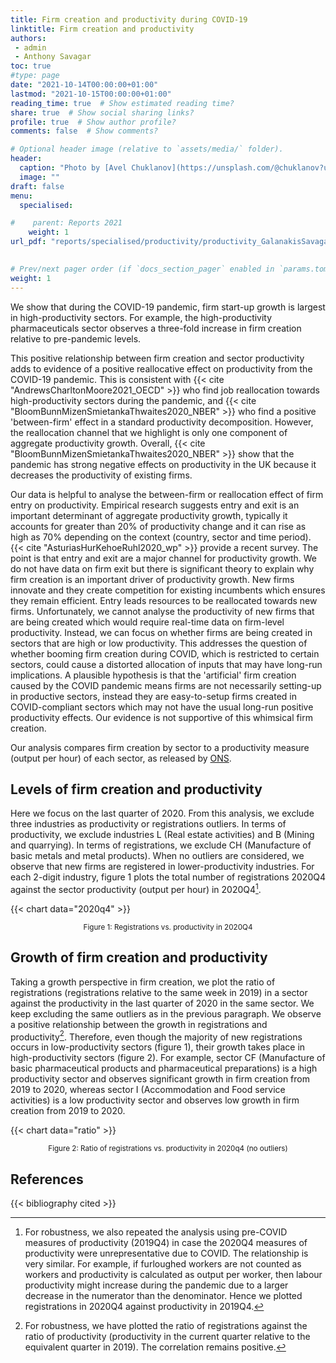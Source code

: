 ```yaml
---
title: Firm creation and productivity during COVID-19
linktitle: Firm creation and productivity
authors:
 - admin
 - Anthony Savagar
toc: true
#type: page
date: "2021-10-14T00:00:00+01:00"
lastmod: "2021-10-15T00:00:00+01:00"
reading_time: true  # Show estimated reading time?
share: true  # Show social sharing links?
profile: true  # Show author profile?
comments: false  # Show comments? 

# Optional header image (relative to `assets/media/` folder).
header:
  caption: "Photo by [Avel Chuklanov](https://unsplash.com/@chuklanov?utm_source=unsplash&utm_medium=referral&utm_content=creditCopyText) on [Unsplash](https://unsplash.com/s/photos/business-creation?utm_source=unsplash&utm_medium=referral&utm_content=creditCopyText)"
  image: ""
draft: false
menu:
  specialised:

#    parent: Reports 2021
    weight: 1
url_pdf: "reports/specialised/productivity/productivity_GalanakisSavagar2021.pdf"
  

# Prev/next pager order (if `docs_section_pager` enabled in `params.toml`)
weight: 1
---
```


We show that during the COVID-19 pandemic, firm start-up growth is largest in high-productivity sectors. For example, the high-productivity pharmaceuticals sector observes a three-fold increase in firm creation relative to pre-pandemic levels.

 

This positive relationship between firm creation and sector productivity adds to evidence of a positive reallocative effect on productivity from the COVID-19 pandemic. This is consistent with {{< cite "AndrewsCharltonMoore2021_OECD" >}} who find job reallocation towards high-productivity sectors during the pandemic, and {{< cite "BloomBunnMizenSmietankaThwaites2020_NBER" >}} who find a positive 'between-firm' effect in a standard productivity decomposition. However, the reallocation channel that we highlight is only one component of aggregate productivity growth. Overall, {{< cite "BloomBunnMizenSmietankaThwaites2020_NBER" >}} show that the pandemic has strong negative effects on productivity in the UK because it decreases the productivity of existing firms. 

 

Our data is helpful to analyse the between-firm or reallocation effect of firm entry on productivity. Empirical research suggests entry and exit is an important determinant of aggregate productivity growth, typically it accounts for greater than 20\% of productivity change and it can rise as high as 70% depending on the context (country, sector and time period). {{< cite "AsturiasHurKehoeRuhl2020_wp" >}} provide a recent survey. The point is that entry and exit are a major channel for productivity growth. We do not have data on firm exit but there is significant theory to explain why firm creation is an important driver of productivity growth. New firms innovate and they create competition for existing incumbents which ensures they remain efficient. Entry leads resources to be reallocated towards new firms. Unfortunately, we cannot analyse the productivity of new firms that are being created which would require real-time data on firm-level productivity. Instead, we can focus on whether firms are being created in sectors that are high or low productivity. This addresses the question of whether booming firm creation during COVID, which is restricted to certain sectors, could cause a distorted allocation of inputs that may have long-run implications. A plausible hypothesis is that the 'artificial' firm creation caused by the COVID pandemic means firms are not necessarily setting-up in productive sectors, instead they are easy-to-setup firms created in COVID-compliant sectors which may not have the usual long-run positive productivity effects. Our evidence is not supportive of this whimsical firm creation.

 

Our analysis compares firm creation by sector to a productivity measure (output per hour) of each sector, as released by [ONS](https://www.ons.gov.uk/economy/economicoutputandproductivity/productivitymeasures/datasets/flashproductivitybysection).



## Levels of firm creation and productivity

Here we focus on the last quarter of 2020. From this analysis, we exclude three industries as productivity or registrations outliers. In terms of productivity, we exclude industries L (Real estate activities) and B (Mining and quarrying). In terms of registrations, we exclude CH (Manufacture of basic metals and metal products). When no outliers are considered, we observe that new firms are registered in lower-productivity industries. For each 2-digit industry, figure 1 plots the total number of registrations 2020Q4 against the sector productivity (output per hour) in 2020Q4[^1].


{{< chart data="2020q4" >}}
<center> <small>
<caption style="text-align:center">Figure 1: Registrations vs. productivity in 2020Q4 </caption> </small> </center>

[^1]: For robustness, we also repeated the analysis using pre-COVID measures of productivity (2019Q4) in case the 2020Q4 measures of productivity were unrepresentative due to COVID. The relationship is very similar. For example, if furloughed workers are not counted as workers and productivity is calculated as output per worker, then labour productivity might increase during the pandemic due to a larger decrease in the numerator than the denominator. Hence we plotted registrations in 2020Q4 against productivity in 2019Q4. 


## Growth of firm creation and productivity

Taking a growth perspective in firm creation, we plot the ratio of registrations (registrations relative to the same week in 2019) in a sector against the productivity in the last quarter of 2020 in the same sector. We keep excluding the same outliers as in the previous paragraph. We observe a positive relationship between the growth in registrations and productivity[^2]. Therefore, even though the majority of new registrations occurs in low-productivity sectors (figure 1), their growth takes place in high-productivity sectors (figure 2). For example, sector CF (Manufacture of basic pharmaceutical products and pharmaceutical preparations) is a high productivity sector and observes significant growth in firm creation from 2019 to 2020, whereas sector I (Accommodation and Food service activities) is a low productivity sector and observes low growth in firm creation from 2019 to 2020.

[^2]: For robustness, we have plotted the ratio of registrations against the ratio of productivity (productivity in the current quarter relative to the equivalent quarter in 2019). The correlation remains positive.

{{< chart data="ratio" >}}
<center> <small>
<caption style="text-align:center">Figure 2: Ratio of registrations vs. productivity in 2020q4 (no outliers) </caption> </small> </center>

## References
<!-- Markdown -->

{{< bibliography cited >}}
